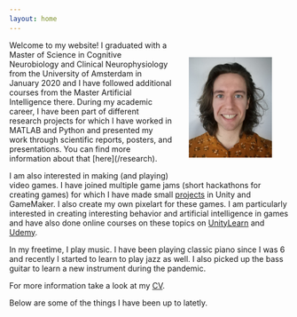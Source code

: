 ```yaml
---
layout: home
---
```

<img src="/assets/icons/self.jpg" style="float:right;width:150px;margin:30px">
Welcome to my website! I graduated with a Master of Science in Cognitive Neurobiology and Clinical Neurophysiology from the University of Amsterdam in January 2020 and I have followed additional courses from the Master Artificial Intelligence there. During my academic career, I have been part of different research projects for which I have worked in MATLAB and Python and presented my work through scientific reports, posters, and presentations. You can find more information about that [here](/research). 

I am also interested in making (and playing) video games. I have joined multiple game jams (short hackathons for creating games) for which I have made small [projects](/gamedev) in Unity and GameMaker. I also create my own pixelart for these games. I am particularly interested in creating interesting behavior and artificial intelligence in games and have also done online courses on these topics on [UnityLearn](https://unity.com/learn) and [Udemy](https://www.udemy.com/). 

In my freetime, I play music. I have been playing classic piano since I was 6 and recently I started to learn to play jazz as well. I also picked up the bass guitar to learn a new instrument during the pandemic.

For more information take a look at my [CV](assets/other/CV_StephanGrzelkowski.pdf). 

Below are some of the things I have been up to latetly. 